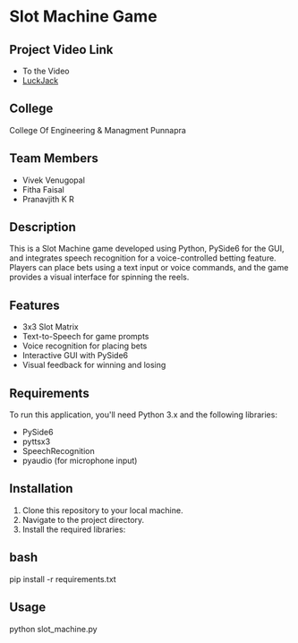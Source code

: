 # Slot Machine Game

## Project Video Link
- To the Video
- [LuckJack](https://drive.google.com/file/d/1cTyVnoIXcHZ_KcTniVFB7kuecJbc_C-H/view?usp=sharing)

## College
College Of Engineering & Managment Punnapra

## Team Members
- Vivek Venugopal
- Fitha Faisal
- Pranavjith K R

## Description
This is a Slot Machine game developed using Python, PySide6 for the GUI, and integrates speech recognition for a voice-controlled betting feature. Players can place bets using a text input or voice commands, and the game provides a visual interface for spinning the reels.

## Features
- 3x3 Slot Matrix
- Text-to-Speech for game prompts
- Voice recognition for placing bets
- Interactive GUI with PySide6
- Visual feedback for winning and losing

## Requirements
To run this application, you'll need Python 3.x and the following libraries:
- PySide6
- pyttsx3
- SpeechRecognition
- pyaudio (for microphone input)

## Installation
1. Clone this repository to your local machine.
2. Navigate to the project directory.
3. Install the required libraries:

## bash
pip install -r requirements.txt


## Usage
python slot_machine.py
